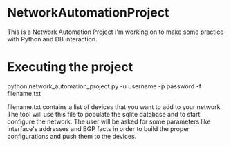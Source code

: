 # NetworkAutomationProject

This is a Network Automation Project I'm working on to make some practice with Python and DB interaction.

# Executing the project
python network_automation_project.py -u username -p password -f filename.txt

filename.txt contains a list of devices that you want to add to your network. The tool will use this file to populate the sqlite
database and to start configure the network. The user will be asked for some parameters like interface's addresses and BGP
facts in order to build the proper configurations and push them to the devices.
